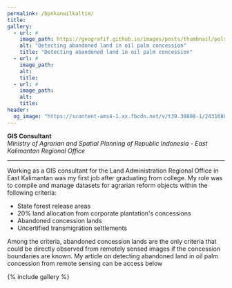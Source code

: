 ```yaml
---
permalink: /bpnkanwilkaltim/
title:
gallery:
  - url: #
    image_path: https://geografif.github.io/images/posts/thumbnail/polsar.png
    alt: "Detecting abandoned land in oil palm concession"
    title: "Detecting abandoned land in oil palm concession"
  - url: #
    image_path:
    alt:
    title:
  - url: #
    image_path:
    alt:
    title:
header:
  og_image: "https://scontent-ams4-1.xx.fbcdn.net/v/t39.30808-1/243168028_228356769334135_4010429879116616759_n.jpg?stp=dst-jpg_p200x200&_nc_cat=107&ccb=1-7&_nc_sid=c6021c&_nc_ohc=t163mmoyl2YAX9AUBBE&_nc_ht=scontent-ams4-1.xx&oh=00_AfDfak0xa_6NKmFigYNkrdy0e0jsScEa4NIqfyxjkbAJMA&oe=63BC92E9"
---
```

**GIS Consultant**
<br>
*Ministry of Agrarian and Spatial Planning of Republic Indonesia - East Kalimantan Regional Office*
<hr/>

Working as a GIS consultant for the Land Administration Regional Office in East Kalimantan was my first job after graduating from college. My role was to compile and manage datasets for agrarian reform objects within the following criteria:
- State forest release areas
- 20% land allocation from corporate plantation's concessions
- Abandoned concession lands
- Uncertified transmigration settlements

Among the criteria, abandoned concession lands are the only criteria that could be directly observed from remotely sensed images if the concession boundaries are known. My article on detecting abandoned land in oil palm concession from remote sensing can be access below

{% include gallery %}
